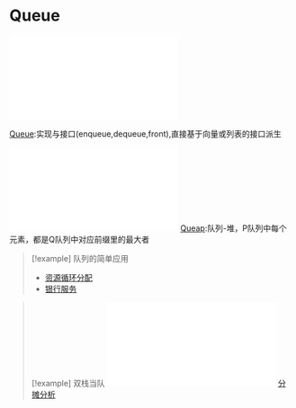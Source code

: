 # Queue

![04.Stack + Queue, 页面 2](files/slides/Tsinghua-DSA-2024Fall-chapter/04.Stack%20+%20Queue.pdf#page=76)

[Queue](files/slides/Tsinghua-DSA-2024Fall-chapter/04.Stack%20+%20Queue.pdf#page=78):实现与接口(enqueue,dequeue,front),直接基于向量或列表的接口派生

![Queap](files/slides/Tsinghua-DSA-2024Fall-chapter/04.Stack%20+%20Queue.pdf#page=95)
[Queap](files/slides/Tsinghua-DSA-2024Fall-chapter/04.Stack%20+%20Queue.pdf#page=95):队列-堆，P队列中每个元素，都是Q队列中对应前缀里的最大者


> [!example] 队列的简单应用
> - [资源循环分配](files/slides/Tsinghua-DSA-2024Fall-chapter/04.Stack%20+%20Queue.pdf#page=80)
> - [银行服务](files/slides/Tsinghua-DSA-2024Fall-chapter/04.Stack%20+%20Queue.pdf#page=81)

> [!example] 双栈当队
> ![双栈](files/slides/Tsinghua-DSA-2024Fall-chapter/04.Stack%20+%20Queue.pdf#page=98)
> [分摊分析](files/slides/Tsinghua-DSA-2024Fall-chapter/04.Stack%20+%20Queue.pdf#page=99)